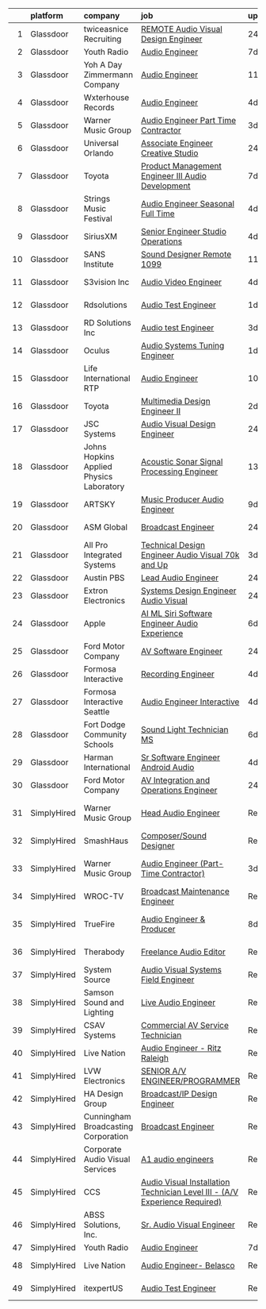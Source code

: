 

|    | platform    | company                                  | job                                                                                                                                                                                                                                                                                                                                                                                                                                                                                                                                                                                                                                                                                                                                                                                                                                                                                                                                                                                                                                                                                                                                                                                                                                                                                                                                    | update_time   | location                  |
|---:|:------------|:-----------------------------------------|:---------------------------------------------------------------------------------------------------------------------------------------------------------------------------------------------------------------------------------------------------------------------------------------------------------------------------------------------------------------------------------------------------------------------------------------------------------------------------------------------------------------------------------------------------------------------------------------------------------------------------------------------------------------------------------------------------------------------------------------------------------------------------------------------------------------------------------------------------------------------------------------------------------------------------------------------------------------------------------------------------------------------------------------------------------------------------------------------------------------------------------------------------------------------------------------------------------------------------------------------------------------------------------------------------------------------------------------|:--------------|:--------------------------|
|  1 | Glassdoor   | twiceasnice Recruiting                   | [ REMOTE  Audio Visual Design Engineer](https://www.glassdoor.com/partner/jobListing.htm?pos=103&ao=1110586&s=58&guid=000001810970f288b06d578c6c0207dc&src=GD_JOB_AD&t=SR&vt=w&ea=1&cs=1_e337e32d&cb=1653720806326&jobListingId=1007899209938&cpc=FAE5E775D180B2FB&jrtk=3-0-1g44n1sm2q6h5801-1g44n1smhq0un800-9baf2892833d36ba--6NYlbfkN0AIiLXtwtv0BDns9BiY4ItblantFozdL6jLmLxNvS8mvjuxisTwqC5eoInPftE3YAWPTzNveZ-7vb5xryCP4rrkzFDLVbwS8yPw_Kq6B3Jn87wh7icIWp2aIZj6eXoijT_3S7WYCp7s4ZiZOttVFW4y69OR_-sDm09JkMu6Zr3hjF2UVUhWftqCHmm0n1pjp8AjCi4eDbA_TC6yai8XT3Dsz2s4TeBKUad5ouWimzSSK4fY2zKr2NGuia-Y2G7LBEXkRWuqVplcsx6ZP4F1PeJVsfmuLcgEuWgAbSyEg9kkjdgBKMIHtFYjnODxBbABrmfCVFOHN8rLO6xNMd89GnV-BrfIrvXjgN2K4cwKWuCL3ghDY2J2TB-emBzY6SVtfYHKLzhAQ3hD8FqtFBYxUiy5pHHT0rXrZ_rJN4XgkhZbpFnbx575AItdtTn2qq-kYXDK-zjq41qcDR-QmfO9gsJDo1LbuXunjUpHiE0DgUTxYNatpfohBiwHqVQ554nHOuHXp6e8EOYkjE8YUg-zaJq3)                                                                                                                                                                                                                                                                                                                                                                                                                                       | 24h           | Orlando, FL               |
|  2 | Glassdoor   | Youth Radio                              | [Audio Engineer](https://www.glassdoor.com/partner/jobListing.htm?pos=105&ao=1136043&s=58&guid=000001810970f288b06d578c6c0207dc&src=GD_JOB_AD&t=SR&vt=w&cs=1_91973065&cb=1653720806326&jobListingId=1007880918028&jrtk=3-0-1g44n1sm2q6h5801-1g44n1smhq0un800-e9ff23478aabf078-)                                                                                                                                                                                                                                                                                                                                                                                                                                                                                                                                                                                                                                                                                                                                                                                                                                                                                                                                                                                                                                                        | 7d            | Remote                    |
|  3 | Glassdoor   | Yoh  A Day   Zimmermann Company          | [Audio Engineer](https://www.glassdoor.com/partner/jobListing.htm?pos=102&ao=1110586&s=58&guid=000001810970f288b06d578c6c0207dc&src=GD_JOB_AD&t=SR&vt=w&cs=1_f5221248&cb=1653720806325&jobListingId=1007868102254&cpc=C891152315FA1AD8&jrtk=3-0-1g44n1sm2q6h5801-1g44n1smhq0un800-577ff958afae0d20--6NYlbfkN0Ae6Qmv8rNb3d5rEsMPL_plhvilYeiJERi7JqghURwQ9XIhdLOjSjG7yeOFWS_i4Y__XknCV2_JgaM2bxPtzpHEHg6C07-MjSpKcrhswSRfG0BI_ZoDEuqYcOBsDHPbWbmRaUnWGEnkBiIDMvh8Phlwdklfs5l9rVFgIcSIrZP1J06m5U_FSiQHn4BA7PUbxrE9YJHs2enBvVczuV8ooaYzaNzbIrBZ5PbHGOCJOGr6emBcldh_bXsaOldeJ4jZCjizkv8UnEIe8lcfZOiKetilJQSelVE-UjBl6oK9-yQdgnwd7IN_vmjdJE6zhfG1NZCkeNuwIxRWfo7feafHfYB1qHykaPYpF1ESo_P2VrCUXSwKT4CFDFCcF-o0fGr8kFM-ACEpbI4qoZBdizMVa0A5Lj_KEXv24lztTIkwh8n2swe4dMxY4RvSDxuCJAWfrzQHE-V00QU05PUV5dFIFSA_kOFOpNc-FH4%3D)                                                                                                                                                                                                                                                                                                                                                                                                                                                                                                                     | 11d           | New York, NY              |
|  4 | Glassdoor   | Wxterhouse Records                       | [Audio Engineer](https://www.glassdoor.com/partner/jobListing.htm?pos=118&ao=1136043&s=58&guid=000001810970f288b06d578c6c0207dc&src=GD_JOB_AD&t=SR&vt=w&ea=1&cs=1_aef767c1&cb=1653720806329&jobListingId=1007886804568&jrtk=3-0-1g44n1sm2q6h5801-1g44n1smhq0un800-39a26ea11851c607-)                                                                                                                                                                                                                                                                                                                                                                                                                                                                                                                                                                                                                                                                                                                                                                                                                                                                                                                                                                                                                                                   | 4d            | Baltimore, MD             |
|  5 | Glassdoor   | Warner Music Group                       | [Audio Engineer  Part Time Contractor ](https://www.glassdoor.com/partner/jobListing.htm?pos=115&ao=1136043&s=58&guid=000001810970f288b06d578c6c0207dc&src=GD_JOB_AD&t=SR&vt=w&cs=1_00e78999&cb=1653720806328&jobListingId=1007889247011&jrtk=3-0-1g44n1sm2q6h5801-1g44n1smhq0un800-6ef3ab9e9c8d1ab5-)                                                                                                                                                                                                                                                                                                                                                                                                                                                                                                                                                                                                                                                                                                                                                                                                                                                                                                                                                                                                                                 | 3d            | Santa Fe, NM              |
|  6 | Glassdoor   | Universal Orlando                        | [Associate Engineer   Creative Studio](https://www.glassdoor.com/partner/jobListing.htm?pos=108&ao=1136043&s=58&guid=000001810970f288b06d578c6c0207dc&src=GD_JOB_AD&t=SR&vt=w&cs=1_e6262728&cb=1653720806326&jobListingId=1007899533959&jrtk=3-0-1g44n1sm2q6h5801-1g44n1smhq0un800-40f189493f4463e5-)                                                                                                                                                                                                                                                                                                                                                                                                                                                                                                                                                                                                                                                                                                                                                                                                                                                                                                                                                                                                                                  | 24h           | Orlando, FL               |
|  7 | Glassdoor   | Toyota                                   | [Product Management Engineer III   Audio Development](https://www.glassdoor.com/partner/jobListing.htm?pos=126&ao=1136043&s=58&guid=000001810970f288b06d578c6c0207dc&src=GD_JOB_AD&t=SR&vt=w&cs=1_cd13372b&cb=1653720806330&jobListingId=1007880259886&jrtk=3-0-1g44n1sm2q6h5801-1g44n1smhq0un800-9ada44b85cde25e8-)                                                                                                                                                                                                                                                                                                                                                                                                                                                                                                                                                                                                                                                                                                                                                                                                                                                                                                                                                                                                                   | 7d            | Plano, TX                 |
|  8 | Glassdoor   | Strings Music Festival                   | [Audio Engineer   Seasonal Full Time](https://www.glassdoor.com/partner/jobListing.htm?pos=119&ao=1136043&s=58&guid=000001810970f288b06d578c6c0207dc&src=GD_JOB_AD&t=SR&vt=w&ea=1&cs=1_6ba55011&cb=1653720806329&jobListingId=1007886244911&jrtk=3-0-1g44n1sm2q6h5801-1g44n1smhq0un800-e008d55dda8f0fc8-)                                                                                                                                                                                                                                                                                                                                                                                                                                                                                                                                                                                                                                                                                                                                                                                                                                                                                                                                                                                                                              | 4d            | Steamboat Springs, CO     |
|  9 | Glassdoor   | SiriusXM                                 | [Senior Engineer  Studio Operations](https://www.glassdoor.com/partner/jobListing.htm?pos=112&ao=1136043&s=58&guid=000001810970f288b06d578c6c0207dc&src=GD_JOB_AD&t=SR&vt=w&cs=1_c0de1b5b&cb=1653720806328&jobListingId=1007885143054&jrtk=3-0-1g44n1sm2q6h5801-1g44n1smhq0un800-14a6d7708af45fb9-)                                                                                                                                                                                                                                                                                                                                                                                                                                                                                                                                                                                                                                                                                                                                                                                                                                                                                                                                                                                                                                    | 4d            | Los Angeles, CA           |
| 10 | Glassdoor   | SANS Institute                           | [Sound Designer  Remote   1099 ](https://www.glassdoor.com/partner/jobListing.htm?pos=117&ao=1136043&s=58&guid=000001810970f288b06d578c6c0207dc&src=GD_JOB_AD&t=SR&vt=w&ea=1&cs=1_b2c2f1c2&cb=1653720806329&jobListingId=1007868278827&jrtk=3-0-1g44n1sm2q6h5801-1g44n1smhq0un800-d1cba237f2f3cf9b-)                                                                                                                                                                                                                                                                                                                                                                                                                                                                                                                                                                                                                                                                                                                                                                                                                                                                                                                                                                                                                                   | 11d           | Bethesda, MD              |
| 11 | Glassdoor   | S3vision Inc                             | [Audio Video Engineer](https://www.glassdoor.com/partner/jobListing.htm?pos=110&ao=1136043&s=58&guid=000001810970f288b06d578c6c0207dc&src=GD_JOB_AD&t=SR&vt=w&ea=1&cs=1_6b4c71e9&cb=1653720806326&jobListingId=1007886527873&jrtk=3-0-1g44n1sm2q6h5801-1g44n1smhq0un800-acde3047b4460101-)                                                                                                                                                                                                                                                                                                                                                                                                                                                                                                                                                                                                                                                                                                                                                                                                                                                                                                                                                                                                                                             | 4d            | Berkeley Heights, NJ      |
| 12 | Glassdoor   | Rdsolutions                              | [Audio Test Engineer](https://www.glassdoor.com/partner/jobListing.htm?pos=127&ao=1136043&s=58&guid=000001810970f288b06d578c6c0207dc&src=GD_JOB_AD&t=SR&vt=w&ea=1&cs=1_ce783b49&cb=1653720806330&jobListingId=1007895534896&jrtk=3-0-1g44n1sm2q6h5801-1g44n1smhq0un800-a2a4ce90ba0ae6a7-)                                                                                                                                                                                                                                                                                                                                                                                                                                                                                                                                                                                                                                                                                                                                                                                                                                                                                                                                                                                                                                              | 1d            | Sunnyvale, CA             |
| 13 | Glassdoor   | RD Solutions Inc                         | [Audio test Engineer](https://www.glassdoor.com/partner/jobListing.htm?pos=111&ao=1136043&s=58&guid=000001810970f288b06d578c6c0207dc&src=GD_JOB_AD&t=SR&vt=w&ea=1&cs=1_bf417512&cb=1653720806328&jobListingId=1007889764388&jrtk=3-0-1g44n1sm2q6h5801-1g44n1smhq0un800-978cc2ec9b11c84e-)                                                                                                                                                                                                                                                                                                                                                                                                                                                                                                                                                                                                                                                                                                                                                                                                                                                                                                                                                                                                                                              | 3d            | Sunnyvale, CA             |
| 14 | Glassdoor   | Oculus                                   | [Audio Systems Tuning Engineer](https://www.glassdoor.com/partner/jobListing.htm?pos=114&ao=1136043&s=58&guid=000001810970f288b06d578c6c0207dc&src=GD_JOB_AD&t=SR&vt=w&cs=1_f0a1b88e&cb=1653720806328&jobListingId=1007896553961&jrtk=3-0-1g44n1sm2q6h5801-1g44n1smhq0un800-874593b2cba75976-)                                                                                                                                                                                                                                                                                                                                                                                                                                                                                                                                                                                                                                                                                                                                                                                                                                                                                                                                                                                                                                         | 1d            | Redmond, WA               |
| 15 | Glassdoor   | Life International RTP                   | [Audio Engineer](https://www.glassdoor.com/partner/jobListing.htm?pos=116&ao=1136043&s=58&guid=000001810970f288b06d578c6c0207dc&src=GD_JOB_AD&t=SR&vt=w&ea=1&cs=1_4f44a777&cb=1653720806328&jobListingId=1007870017870&jrtk=3-0-1g44n1sm2q6h5801-1g44n1smhq0un800-5b764ac4ccd04094-)                                                                                                                                                                                                                                                                                                                                                                                                                                                                                                                                                                                                                                                                                                                                                                                                                                                                                                                                                                                                                                                   | 10d           | Durham, NC                |
| 16 | Glassdoor   | Toyota                                   | [Multimedia Design Engineer II](https://www.glassdoor.com/partner/jobListing.htm?pos=109&ao=1136043&s=58&guid=000001810970f288b06d578c6c0207dc&src=GD_JOB_AD&t=SR&vt=w&cs=1_a6b84128&cb=1653720806326&jobListingId=1007892413731&jrtk=3-0-1g44n1sm2q6h5801-1g44n1smhq0un800-4ff243819500188d-)                                                                                                                                                                                                                                                                                                                                                                                                                                                                                                                                                                                                                                                                                                                                                                                                                                                                                                                                                                                                                                         | 2d            | Plano, TX                 |
| 17 | Glassdoor   | JSC Systems                              | [Audio Visual Design Engineer](https://www.glassdoor.com/partner/jobListing.htm?pos=120&ao=1136043&s=58&guid=000001810970f288b06d578c6c0207dc&src=GD_JOB_AD&t=SR&vt=w&ea=1&cs=1_9db64ac2&cb=1653720806329&jobListingId=1007898852609&jrtk=3-0-1g44n1sm2q6h5801-1g44n1smhq0un800-d11e9c1e363fbdb9-)                                                                                                                                                                                                                                                                                                                                                                                                                                                                                                                                                                                                                                                                                                                                                                                                                                                                                                                                                                                                                                     | 24h           | Jacksonville, FL          |
| 18 | Glassdoor   | Johns Hopkins Applied Physics Laboratory | [Acoustic Sonar Signal Processing Engineer](https://www.glassdoor.com/partner/jobListing.htm?pos=128&ao=1136043&s=58&guid=000001810970f288b06d578c6c0207dc&src=GD_JOB_AD&t=SR&vt=w&cs=1_2e2d324a&cb=1653720806330&jobListingId=1007862738126&jrtk=3-0-1g44n1sm2q6h5801-1g44n1smhq0un800-76fdb819024b6914-)                                                                                                                                                                                                                                                                                                                                                                                                                                                                                                                                                                                                                                                                                                                                                                                                                                                                                                                                                                                                                             | 13d           | Laurel, MD                |
| 19 | Glassdoor   | ARTSKY                                   | [Music Producer Audio Engineer](https://www.glassdoor.com/partner/jobListing.htm?pos=113&ao=1136043&s=58&guid=000001810970f288b06d578c6c0207dc&src=GD_JOB_AD&t=SR&vt=w&ea=1&cs=1_0a8f9cde&cb=1653720806328&jobListingId=1007872998123&jrtk=3-0-1g44n1sm2q6h5801-1g44n1smhq0un800-aa10a2d7787a26ee-)                                                                                                                                                                                                                                                                                                                                                                                                                                                                                                                                                                                                                                                                                                                                                                                                                                                                                                                                                                                                                                    | 9d            | Remote                    |
| 20 | Glassdoor   | ASM Global                               | [Broadcast Engineer](https://www.glassdoor.com/partner/jobListing.htm?pos=121&ao=1136043&s=58&guid=000001810970f288b06d578c6c0207dc&src=GD_JOB_AD&t=SR&vt=w&cs=1_3a2c7ffb&cb=1653720806329&jobListingId=1007899204045&jrtk=3-0-1g44n1sm2q6h5801-1g44n1smhq0un800-4733c90e7abfa4b5-)                                                                                                                                                                                                                                                                                                                                                                                                                                                                                                                                                                                                                                                                                                                                                                                                                                                                                                                                                                                                                                                    | 24h           | Brooklyn, NY              |
| 21 | Glassdoor   | All Pro Integrated Systems               | [Technical Design Engineer   Audio Visual    70k and Up](https://www.glassdoor.com/partner/jobListing.htm?pos=129&ao=1136043&s=58&guid=000001810970f288b06d578c6c0207dc&src=GD_JOB_AD&t=SR&vt=w&ea=1&cs=1_58d726c1&cb=1653720806331&jobListingId=1007888932937&jrtk=3-0-1g44n1sm2q6h5801-1g44n1smhq0un800-abecbdc55a20003e-)                                                                                                                                                                                                                                                                                                                                                                                                                                                                                                                                                                                                                                                                                                                                                                                                                                                                                                                                                                                                           | 3d            | Remote                    |
| 22 | Glassdoor   | Austin PBS                               | [Lead Audio Engineer](https://www.glassdoor.com/partner/jobListing.htm?pos=125&ao=1136043&s=58&guid=000001810970f288b06d578c6c0207dc&src=GD_JOB_AD&t=SR&vt=w&ea=1&cs=1_7c474170&cb=1653720806330&jobListingId=1007898510992&jrtk=3-0-1g44n1sm2q6h5801-1g44n1smhq0un800-23f41f024ab94e6f-)                                                                                                                                                                                                                                                                                                                                                                                                                                                                                                                                                                                                                                                                                                                                                                                                                                                                                                                                                                                                                                              | 24h           | Austin, TX                |
| 23 | Glassdoor   | Extron Electronics                       | [Systems Design Engineer  Audio Visual](https://www.glassdoor.com/partner/jobListing.htm?pos=101&ao=1110586&s=58&guid=000001810970f288b06d578c6c0207dc&src=GD_JOB_AD&t=SR&vt=w&ea=1&cs=1_1904df17&cb=1653720806325&jobListingId=1007899222970&cpc=75B6770C194DCF89&jrtk=3-0-1g44n1sm2q6h5801-1g44n1smhq0un800-23316b78564d2d57--6NYlbfkN0AUt3IldPz8DMSeZn7LXGlOreNDrQisOFkBzwbGjNUStI-bJBUAqZQN31Ig2B5-O_ztxbDZErPT2_T2SjC1xlTQZZ0eCSpNRDM3JQf6noestMEdSmudi8MDlvmRHKTh-2nHgyMO0yK_KfU_TnLW0kB_0MUSMPHwGrepMY317A0PZ6enDsi-maQnbhKpXxhjHFkc_V05_gMzZ_WrmYl82Ggg2-iRMYrQuboxPh1tqQhpytpvRN3pwSe2Q345x-14RBbx1lIylxUfY3WRxy3dHlBRZcGMYEkEs_QABCXPqDThSxFMz0H2ISVaC7N1GGxW6OYTK81op5b5hGuqqqlN2W-K9aBLCyquedqVMVvUvu_yy-sDt6F_Bc4VmBtaQ-uWLcIJSowav85O-q9dKu3T3fKRz1Ui8Zq2RKbZYX-1GE6ieGGuB55lRbo4BgjMNiZbTXlGHJxsbSNtmxDtgm33fWo5H0Azf79o44gNSL46j6XFBKLOeIU8ihUqe072Ua89DPSokhl_Ujwuvg%3D%3D)                                                                                                                                                                                                                                                                                                                                                                                                                                           | 24h           | New York, NY              |
| 24 | Glassdoor   | Apple                                    | [AI ML   Siri Software Engineer  Audio Experience](https://www.glassdoor.com/partner/jobListing.htm?pos=104&ao=1110586&s=58&guid=000001810970f288b06d578c6c0207dc&src=GD_JOB_AD&t=SR&vt=w&cs=1_e058d853&cb=1653720806326&jobListingId=1007881227062&cpc=3BA4CE39D5B5DEF5&jrtk=3-0-1g44n1sm2q6h5801-1g44n1smhq0un800-bd2e2ab3fb80d8a1--6NYlbfkN0BvKrLyj5gPmtZO9T8euul8TCxuuKNOtzRJOomxnwSEodTz2Bc-sPZl1dBMH13w-jPqxT5Q2luIamkUFLcbuINt1ETNzQwIeIEOOdTpDQl79u1Jg3WvVu4-d2YCsOx41cRCk6f55A5M8NFJppuwP_9wJNUlucr3Q7w6DSlSc4PfdW3keKa8zgKc8yZzr5VbhOPyJw36vkZTbtei-CG4xBXf4TUF5cSvHBbilaveG5y2V6jVvTebZwTTrfZLiIBFe14vro-cgMwjv7zEoz-2d2tfx8PonX8amFwFdES7V0eBASSV2ikQFsFC2pyLpuBA-BDa2BftHeNUMytY40KSZYCEFerlMdW-uRWfdjMdDICGhpKtHsB2UZPLLZ2m25775-8iKm7qtnr_u9KxXIwLC1TrTmbq6s31tw8sjKakfLR6uRVWB0zmZo6yOz_uNZocg82tCtXnVUn2N-vzqsBlSWWGFjPbHE5SvQNCcEbglH13Fx2wZM55MCW8vi640vkn6TFHM7JoSAfYrLfcHGUGqc-fgn0Rk9TjrdadUdU6W_ysdWHUsZK2HLRiNPqPKG0fGFeoWHbMPo5pBG8cSX83KgfXbNnzj-ZwGJhJI-f5qLZAVu2t8HXAdnG381GSGTiRC51NE2Snyk0G_6IaTA3qFDqUSuqYe2VC0fO_MMOsGt9UvlWz9kaviQ_I88baXcIYX2HQvrP-bTjszRJFYPOKE_V3WZ9CVH-qyPrHA2P0qVK30uBwZ_SSHgFhpEe-0gFAI2R5I-E83TzObcgEQrPy_-ffUPIBQoyo5HLM9Thgt8qLiGcU2f8bZjM5BksF1-yeL-xvCOmAZkHiPBye8Gq9r0f5DWH-YWVo0ZJGP1PWKUqx_1y844iimQ62_d3YjMgmQukTgBIIq3MprkvK_jmHQzjQC5HonfUDR3X8v8vdeQk3vifYH2AAOyWH) | 6d            | Seattle, WA               |
| 25 | Glassdoor   | Ford Motor Company                       | [AV Software Engineer](https://www.glassdoor.com/partner/jobListing.htm?pos=107&ao=1136043&s=58&guid=000001810970f288b06d578c6c0207dc&src=GD_JOB_AD&t=SR&vt=w&cs=1_e76009e9&cb=1653720806326&jobListingId=1007899006588&jrtk=3-0-1g44n1sm2q6h5801-1g44n1smhq0un800-eaa1eca010659669-)                                                                                                                                                                                                                                                                                                                                                                                                                                                                                                                                                                                                                                                                                                                                                                                                                                                                                                                                                                                                                                                  | 24h           | Ann Arbor, MI             |
| 26 | Glassdoor   | Formosa Interactive                      | [Recording Engineer](https://www.glassdoor.com/partner/jobListing.htm?pos=122&ao=1136043&s=58&guid=000001810970f288b06d578c6c0207dc&src=GD_JOB_AD&t=SR&vt=w&ea=1&cs=1_4165bdeb&cb=1653720806329&jobListingId=1007885916835&jrtk=3-0-1g44n1sm2q6h5801-1g44n1smhq0un800-4510d01c909b9c7b-)                                                                                                                                                                                                                                                                                                                                                                                                                                                                                                                                                                                                                                                                                                                                                                                                                                                                                                                                                                                                                                               | 4d            | Los Angeles, CA           |
| 27 | Glassdoor   | Formosa Interactive Seattle              | [Audio Engineer   Interactive](https://www.glassdoor.com/partner/jobListing.htm?pos=124&ao=1136043&s=58&guid=000001810970f288b06d578c6c0207dc&src=GD_JOB_AD&t=SR&vt=w&ea=1&cs=1_8321d796&cb=1653720806330&jobListingId=1007885916916&jrtk=3-0-1g44n1sm2q6h5801-1g44n1smhq0un800-6c0a6e45daf7f9e2-)                                                                                                                                                                                                                                                                                                                                                                                                                                                                                                                                                                                                                                                                                                                                                                                                                                                                                                                                                                                                                                     | 4d            | Seattle, WA               |
| 28 | Glassdoor   | Fort Dodge Community Schools             | [Sound Light Technician MS](https://www.glassdoor.com/partner/jobListing.htm?pos=123&ao=1136043&s=58&guid=000001810970f288b06d578c6c0207dc&src=GD_JOB_AD&t=SR&vt=w&cs=1_299dabe0&cb=1653720806330&jobListingId=1007881154793&jrtk=3-0-1g44n1sm2q6h5801-1g44n1smhq0un800-07394156d99e0a57-)                                                                                                                                                                                                                                                                                                                                                                                                                                                                                                                                                                                                                                                                                                                                                                                                                                                                                                                                                                                                                                             | 6d            | Fort Dodge, IA            |
| 29 | Glassdoor   | Harman International                     | [Sr  Software Engineer  Android Audio ](https://www.glassdoor.com/partner/jobListing.htm?pos=130&ao=1136043&s=58&guid=000001810970f288b06d578c6c0207dc&src=GD_JOB_AD&t=SR&vt=w&cs=1_fa77493e&cb=1653720806331&jobListingId=1007886535703&jrtk=3-0-1g44n1sm2q6h5801-1g44n1smhq0un800-e415879d995292f5-)                                                                                                                                                                                                                                                                                                                                                                                                                                                                                                                                                                                                                                                                                                                                                                                                                                                                                                                                                                                                                                 | 4d            | Novi, MI                  |
| 30 | Glassdoor   | Ford Motor Company                       | [AV Integration and Operations Engineer](https://www.glassdoor.com/partner/jobListing.htm?pos=106&ao=1136043&s=58&guid=000001810970f288b06d578c6c0207dc&src=GD_JOB_AD&t=SR&vt=w&cs=1_d1b79a52&cb=1653720806326&jobListingId=1007899466730&jrtk=3-0-1g44n1sm2q6h5801-1g44n1smhq0un800-77fa271ec91a62b5-)                                                                                                                                                                                                                                                                                                                                                                                                                                                                                                                                                                                                                                                                                                                                                                                                                                                                                                                                                                                                                                | 24h           | Ann Arbor, MI             |
| 31 | SimplyHired | Warner Music Group                       | [Head Audio Engineer](https://www.simplyhired.com/job/Ak_aF3uIVOBKuUh53krJn-2yhgnU_mLHY5--WgzuobPfw0Ep5a-XVg?q=audio+engineer)                                                                                                                                                                                                                                                                                                                                                                                                                                                                                                                                                                                                                                                                                                                                                                                                                                                                                                                                                                                                                                                                                                                                                                                                         | Recently      | Hollywood, CA +1 location |
| 32 | SimplyHired | SmashHaus                                | [Composer/Sound Designer](https://www.simplyhired.com/job/5TV44fqNq9OE9PTw8D83ASmeufu-2onYgJ8O5l4Y0t9TzOHHgUVKrQ?q=audio+engineer)                                                                                                                                                                                                                                                                                                                                                                                                                                                                                                                                                                                                                                                                                                                                                                                                                                                                                                                                                                                                                                                                                                                                                                                                     | Recently      | Remote                    |
| 33 | SimplyHired | Warner Music Group                       | [Audio Engineer (Part-Time Contractor)](https://www.simplyhired.com/job/Jfwo0gYzWJAQ6u-sP2rAht97bEnY2DGBuDwp-X86o5ssIY6Avu76eA?q=audio+engineer)                                                                                                                                                                                                                                                                                                                                                                                                                                                                                                                                                                                                                                                                                                                                                                                                                                                                                                                                                                                                                                                                                                                                                                                       | 3d            | Santa Fe, NM +1 location  |
| 34 | SimplyHired | WROC-TV                                  | [Broadcast Maintenance Engineer](https://www.simplyhired.com/job/65H1c8chkx4pjemUfnCICe5yHDE5HpsR2S6qbyDTSm6MpV1rbRGeJw?q=audio+engineer)                                                                                                                                                                                                                                                                                                                                                                                                                                                                                                                                                                                                                                                                                                                                                                                                                                                                                                                                                                                                                                                                                                                                                                                              | Recently      | Rochester, NY             |
| 35 | SimplyHired | TrueFire                                 | [Audio Engineer & Producer](https://www.simplyhired.com/job/2cpu41Z1nguiiVCgSoK4FmDtzbLgxfJuQwFE4mINsr3_3BQCyV-IMQ?q=audio+engineer)                                                                                                                                                                                                                                                                                                                                                                                                                                                                                                                                                                                                                                                                                                                                                                                                                                                                                                                                                                                                                                                                                                                                                                                                   | 8d            | Saint Petersburg, FL      |
| 36 | SimplyHired | Therabody                                | [Freelance Audio Editor](https://www.simplyhired.com/job/x94Kt2PGHjhXGL6dql651HVzV_7H3ZkqwkpaKdB6PswneIM7VIrTHQ?q=audio+engineer)                                                                                                                                                                                                                                                                                                                                                                                                                                                                                                                                                                                                                                                                                                                                                                                                                                                                                                                                                                                                                                                                                                                                                                                                      | Recently      | Los Angeles, CA           |
| 37 | SimplyHired | System Source                            | [Audio Visual Systems Field Engineer](https://www.simplyhired.com/job/xVBqUv_Jb7WJWKXZWvKMDvPPRs-yjpNF3jAs9pIqje1SIoBa9tk9Yw?q=audio+engineer)                                                                                                                                                                                                                                                                                                                                                                                                                                                                                                                                                                                                                                                                                                                                                                                                                                                                                                                                                                                                                                                                                                                                                                                         | Recently      | Hunt Valley, MD           |
| 38 | SimplyHired | Samson Sound and Lighting                | [Live Audio Engineer](https://www.simplyhired.com/job/SV7iszayA4wXyg2F49RWq6p-ztgTTWWjURxLiOUzJdqnM9eviwQ11w?q=audio+engineer)                                                                                                                                                                                                                                                                                                                                                                                                                                                                                                                                                                                                                                                                                                                                                                                                                                                                                                                                                                                                                                                                                                                                                                                                         | Recently      | Los Angeles, CA           |
| 39 | SimplyHired | CSAV Systems                             | [Commercial AV Service Technician](https://www.simplyhired.com/job/uDcFq3a__3A10BLvwu6qdvZZEB40OE1yVo5xc-yd3xbgd8ZGINyqLw?q=audio+engineer)                                                                                                                                                                                                                                                                                                                                                                                                                                                                                                                                                                                                                                                                                                                                                                                                                                                                                                                                                                                                                                                                                                                                                                                            | Recently      | Colts Neck, NJ            |
| 40 | SimplyHired | Live Nation                              | [Audio Engineer - Ritz Raleigh](https://www.simplyhired.com/job/-vtxl8VUdKSnvZ2E9voz3U6AYNvTYoY60JIGXFE5D9NfKWVV-oKtVg?q=audio+engineer)                                                                                                                                                                                                                                                                                                                                                                                                                                                                                                                                                                                                                                                                                                                                                                                                                                                                                                                                                                                                                                                                                                                                                                                               | Recently      | Raleigh, NC               |
| 41 | SimplyHired | LVW Electronics                          | [SENIOR A/V ENGINEER/PROGRAMMER](https://www.simplyhired.com/job/j1i2ewGLIlxpJn8UR1g0nGJ8G_snSD7B2h9CHUWrGbGijcROuCi8Rg?q=audio+engineer)                                                                                                                                                                                                                                                                                                                                                                                                                                                                                                                                                                                                                                                                                                                                                                                                                                                                                                                                                                                                                                                                                                                                                                                              | Recently      | Colorado Springs, CO      |
| 42 | SimplyHired | HA Design Group                          | [Broadcast/IP Design Engineer](https://www.simplyhired.com/job/zhhgZWf-DO_bs4uyVaD5PndjTMRWo-7-u4ftaNAl0jgW23ZSe0AuwQ?q=audio+engineer)                                                                                                                                                                                                                                                                                                                                                                                                                                                                                                                                                                                                                                                                                                                                                                                                                                                                                                                                                                                                                                                                                                                                                                                                | Recently      | Springfield, VA           |
| 43 | SimplyHired | Cunningham Broadcasting Corporation      | [Broadcast Engineer](https://www.simplyhired.com/job/JieQNbx6PaS0O72d7ychTJ5jsGsflKZYvOobHB_YWy02noFYBdL1Mg?q=audio+engineer)                                                                                                                                                                                                                                                                                                                                                                                                                                                                                                                                                                                                                                                                                                                                                                                                                                                                                                                                                                                                                                                                                                                                                                                                          | Recently      | Birmingham, AL            |
| 44 | SimplyHired | Corporate Audio Visual Services          | [A1 audio engineers](https://www.simplyhired.com/job/gDxMuBJL07YZTNHfSS7N-zMfEfwL3Du9Q4FmsM-aE-A5n0bA9OlgDw?q=audio+engineer)                                                                                                                                                                                                                                                                                                                                                                                                                                                                                                                                                                                                                                                                                                                                                                                                                                                                                                                                                                                                                                                                                                                                                                                                          | Recently      | Elmsford, NY              |
| 45 | SimplyHired | CCS                                      | [Audio Visual Installation Technician Level III - (A/V Experience Required)](https://www.simplyhired.com/job/waqESlwFupiqOwUFoVwqrzFGhcEqX7OFUelVhqJhv0SME97NP5XonQ?q=audio+engineer)                                                                                                                                                                                                                                                                                                                                                                                                                                                                                                                                                                                                                                                                                                                                                                                                                                                                                                                                                                                                                                                                                                                                                  | Recently      | Denver, CO                |
| 46 | SimplyHired | ABSS Solutions, Inc.                     | [Sr. Audio Visual Engineer](https://www.simplyhired.com/job/-yfICdWgOdF8dz6JZwEpHz24LPmdK_zyUlNeRenIDxbBErgPMeFZUQ?q=audio+engineer)                                                                                                                                                                                                                                                                                                                                                                                                                                                                                                                                                                                                                                                                                                                                                                                                                                                                                                                                                                                                                                                                                                                                                                                                   | Recently      | Suitland, MD              |
| 47 | SimplyHired | Youth Radio                              | [Audio Engineer](https://www.simplyhired.com/job/gKNBymImY7jcq4V_YGxc-U8-l1asEIaPVIC0y_fxusxmSTGrFF7yjA?q=audio+engineer)                                                                                                                                                                                                                                                                                                                                                                                                                                                                                                                                                                                                                                                                                                                                                                                                                                                                                                                                                                                                                                                                                                                                                                                                              | 7d            | Remote                    |
| 48 | SimplyHired | Live Nation                              | [Audio Engineer- Belasco](https://www.simplyhired.com/job/sx8KzQ9mtkZXkf1y2OwwdUkL48z1X1pa-rjiAFMfo8GVLO8L5741gw?q=audio+engineer)                                                                                                                                                                                                                                                                                                                                                                                                                                                                                                                                                                                                                                                                                                                                                                                                                                                                                                                                                                                                                                                                                                                                                                                                     | Recently      | Los Angeles, CA           |
| 49 | SimplyHired | itexpertUS                               | [Audio Test Engineer](https://www.simplyhired.com/job/hZKaITaq3ZA14aw2XIjPhO6t8--6xkZCXIWDFXNTHO1iaIh5L-3uAg?q=audio+engineer)                                                                                                                                                                                                                                                                                                                                                                                                                                                                                                                                                                                                                                                                                                                                                                                                                                                                                                                                                                                                                                                                                                                                                                                                         | Recently      | Remote +1 location        |